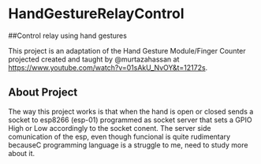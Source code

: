 # HandGestureRelayControl
##Control relay using hand gestures

This project is an adaptation of the Hand Gesture Module/Finger Counter projected created and taught by @murtazahassan at https://www.youtube.com/watch?v=01sAkU_NvOY&t=12172s.

## About Project

The way this project works is that when the hand is open or closed sends a socket to esp8266 (esp-01) programmed as socket server that sets a GPIO High or Low accordingly to the socket conent.
The server side comunication of the esp, even though funcional is quite rudimentary becauseC programming language is a struggle to me, need to study more about it.
